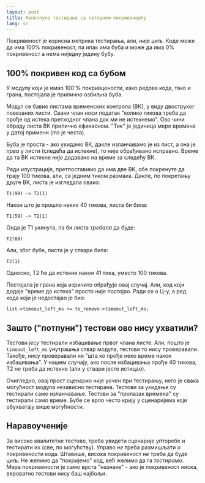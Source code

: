 ```yaml
---
layout: post
title: Непотпуно тестирање са потпуном покривеношћу
lang: sr
---
```


Покривеност је корисна метрика тестирања, али, није _циљ_. Коде
може да има 100% покривеност, па ипак има буба и може да има 0%
покривеност а нема ниједну једину бубу.

## 100% покривен код са бубом

У модулу који је имао 100'% покривцености, како редова кода, тако
и грана, постојала је прилично озбиљна буба.

Модул се бавио листама временских контрола (ВК), у виду двоструког
повезаних листи. Сваки члан носи податак "колико тикова треба да
прође од истека претходног члана док ми не истекнемо". Ово чини
обраду листа ВК прилично ефикасном. "Тик" је јединица мере времена
у датој примени (ms је честа).

Буба је проста - ако укидамо ВК, дакле изланчавамо је из лист,
а она је _прва_ у листи (следећа да истекне), то није обрађивано
исправно. Време да та ВК истекне _није_ додавано на време за
следећу ВК.

Ради илустрације, претпоставимо да има две ВК, обе покренуте да трају
100 тикова, али, са једним тиком размака. Дакле, по покретању друге
ВК, листа је изгледала овако:

    T1(99) -> T2(1)

Након што је прошло неких 40 тикова, листа би била:

    T1(59) -> T2(1)

Онда је Т1 укинута, па би листа _требала_ да буде:

    T2(60)
	
Али, због бубе, листа је у ствари била:

    T2(1)
	
Односно, Т2 ће да истекне након 41 тика, уместо 100 тикова.

Постојала је грана која изричито обрађује овај случај. Али,
код који додаје "време до истека" просто није постојао. Ради
се о Ц-у, а ред кода који је недостајао је био:

    list->timeout_left_ms += to_remove->timeout_left_ms;

## Зашто ("потпуни") тестови ово нису ухватили?

Тестови _јесу_ тестирали избацивање првог члана листе. Али, пошто је
`timeout_left_ms` унутрашња ствар модула, тестови то нису проверавали.
Такође, нису проверавали ни "шта ко прође неко време након избацивања".
У нашем случају, ако после избацивања прође 40 тикова, Т2 _не_ треба
да истекне (али у ствари јесте истицао).

Очигледно, овај прост сценарио није уочен при тестирању, него је свака
могућност модула независно тестирана. Тестови за укидање су тестирали
само изланчавање. Тестови за "пролазак времена" су тестирали само
време. Бубе се врло често крију у сценаријима који обухватају више
могућности.


## Наравоученије

За високо квалитетне тестове, треба увидети сценарије упторебе и 
тестирати их (све, по могућству). Управо _не_ треба размишљати
о покривености кода. Штавише, висока покривеност _не_ треба да буде
циљ. Не желимо да "покријемо" код, већ желимо да га _тестирамо_.
Мера покривености је само врста "назнаке" - ако је покривеност
ниска, вероватно тестови нису баш најбољи.
